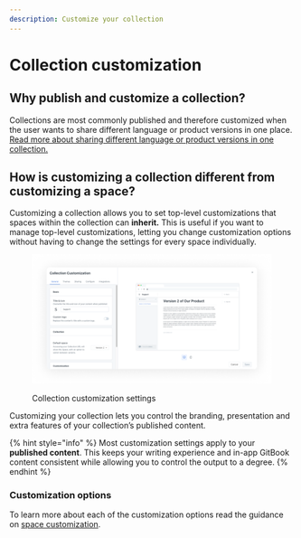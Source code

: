 ```yaml
---
description: Customize your collection
---
```


# Collection customization

## Why publish and customize a collection?&#x20;

Collections are most commonly published and therefore customized when the user wants to share different language or product versions in one place. [Read more about sharing different language or product versions in one collection.](../share/collection-publishing.md)&#x20;

## How is customizing a collection different from customizing a space?

Customizing a collection allows you to set top-level customizations that spaces within the collection can **inherit.** This is useful if you want to manage top-level customizations, letting you change customization options without having to change the settings for every space individually.

<div data-full-width="true">

<figure><img src="../../.gitbook/assets/collection-customization.png" alt="A screenshot showing the collection customization settings. On the left are the settings themselves, and on the right is a preview of how the published content will look with the selected settings."><figcaption><p>Collection customization settings</p></figcaption></figure>

</div>

Customizing your collection lets you control the branding, presentation and extra features of your collection’s published content.

{% hint style="info" %}
Most customization settings apply to your **published content**. This keeps your writing experience and in-app GitBook content consistent while allowing you to control the output to a degree.
{% endhint %}

### Customization options

To learn more about each of the customization options read the guidance on [space customization](space-customization.md).

